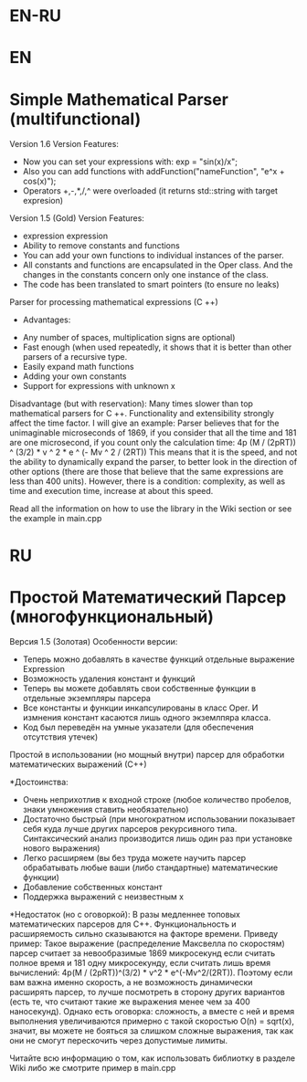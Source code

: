 # EN-RU

# EN
# Simple Mathematical Parser (multifunctional)

Version 1.6
Version Features:
- Now you can set your expressions with: exp = "sin(x)/x";
- Also you can add functions with addFunction("nameFunction", "e^x + cos(x)");
- Operators +,-,*,/,^ were overloaded (it returns std::string with target expresion)


Version 1.5 (Gold)
Version Features:
- expression expression
- Ability to remove constants and functions
- You can add your own functions to individual instances of the parser.
- All constants and functions are encapsulated in the Oper class. And the changes in the constants concern only one instance of the class.
- The code has been translated to smart pointers (to ensure no leaks)

Parser for processing mathematical expressions (C ++)

* Advantages:
- Any number of spaces, multiplication signs are optional)
- Fast enough (when used repeatedly, it shows that it is better than other parsers of a recursive type.
- Easily expand math functions
- Adding your own constants
- Support for expressions with unknown x

Disadvantage (but with reservation):
Many times slower than top mathematical parsers for C ++. Functionality and extensibility strongly affect the time factor.
I will give an example:
Parser believes that for the unimaginable microseconds of 1869, if you consider that all the time and 181 are one microsecond, if you count only the calculation time:
4p (M / (2pRT)) ^ (3/2) * v ^ 2 * e ^ (- Mv ^ 2 / (2RT))
This means that it is the speed, and not the ability to dynamically expand the parser, to better look in the direction of other options (there are those that believe that the same expressions are less than 400 units).
However, there is a condition: complexity, as well as time and execution time, increase at about this speed.


Read all the information on how to use the library in the Wiki section or see the example in main.cpp



# RU
# Простой Математический Парсер (многофункциональный)

Версия 1.5 (Золотая)
Особенности версии:
- Теперь можно добавлять в качестве функций отдельные выражение Expression
- Возможность удаления констант и функций
- Теперь вы можете добавлять свои собственные функции в отдельные экземпляры парсера
- Все константы и функции инкапсулированы в класс Oper. И измнения констант касаются лишь одного экземлпяра класса.
- Код был переведён на умные указатели (для обеспечения отсутствия утечек)

Простой в использовании (но мощный внутри) парсер  для обработки математических выражений (С++) 

*Достоинства:
- Очень неприхотлив к входной строке (любое количество пробелов, знаки умножения ставить необязательно)
- Достаточно быстрый (при многократном использовании показывает себя куда лучше других парсеров рекурсивного типа. Синтаксический анализ производится лишь один раз при установке нового выражения)
- Легко расширяем (вы без труда можете научить парсер обрабатывать любые ваши (либо стандартные) математические функции)
- Добавление собственных констант
- Поддержка выражений с неизвестным x

*Недостаток (но с оговоркой):
В разы медленнее топовых математических парсеров для C++. Функциональность и расширяемость сильно сказываются на факторе времени.
Приведу пример: 
Такое выражение (распределение Максвелла по скоростям) парсер считает за невообразимые 1869 микросекунд если считать полное время и 181 одну микросекунду, если считать лишь время вычислений: 
4p(M / (2pRT))^(3/2) * v^2 * e^(-Mv^2/(2RT)).
Поэтому если вам важна именно скорость, а не возможность динамически расширять парсер, то лучше посмотреть в сторону других вариантов (есть те, что считают такие же выражения менее чем за 400 наносекунд).
Однако есть оговорка: сложность, а вместе с ней и время выполнения увеличиваются примерно с такой скоростью O(n) = sqrt(x), значит, вы можете не бояться за слишком сложные выражения, так как они не смогут перескочить через допустимые лимиты.


Читайте всю информацию о том, как использовать библиотку в разделе Wiki либо же смотрите пример в main.cpp

